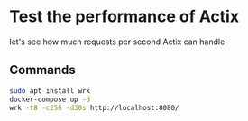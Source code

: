 # Test the performance of Actix

let's see how much requests per second Actix can handle

## Commands

```bash
sudo apt install wrk
docker-compose up -d
wrk -t8 -c256 -d30s http://localhost:8080/
```

